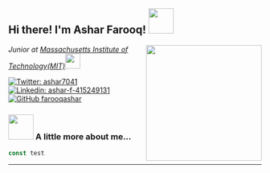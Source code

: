 <h2> Hi there! I'm Ashar Farooq! <img src="https://media.giphy.com/media/26BRqMxBADwpK2a6Q/giphy.gif" width="50"></h2>
<img align='right' src="https://media.giphy.com/media/ieyl9zmCjO4b4t6qoY/giphy.gif" width="230">
<p><em>Junior at <a target="_blank" href="http://web.mit.edu/">Massachusetts Institute of Technology(MIT)</a><img src="https://media.giphy.com/media/fYSnHlufseco8Fh93Z/giphy.gif" width="30"></br>
</em></p>

[![Twitter: ashar7041](https://img.shields.io/twitter/follow/ashar7041?style=social)](https://twitter.com/ashar7041)
[![Linkedin: ashar-f-415249131](https://img.shields.io/badge/-asharfarooq-blue?style=flat-square&logo=Linkedin&logoColor=white&link=https://www.linkedin.com/in/ashar-f-415249131/)](https://www.linkedin.com/in/ashar-f-415249131/)
[![GitHub farooqashar](https://img.shields.io/github/followers/farooqashar?label=follow&style=social)](https://github.com/farooqashar)


### <img src="https://media.giphy.com/media/VgCDAzcKvsR6OM0uWg/giphy.gif" width="50"> A little more about me...  

```javascript
const test
```

---
